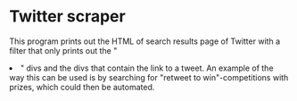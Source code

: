 # Twitter scraper

This program prints out the HTML of search results page of Twitter with a filter that only prints out the "<li>" divs and the divs that contain the link to a tweet. An example of the way this can be used is by searching for "retweet to win"-competitions with prizes, which could then be automated.
